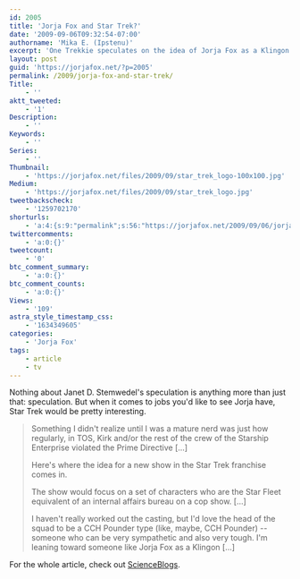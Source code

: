 ```yaml
---
id: 2005
title: 'Jorja Fox and Star Trek?'
date: '2009-09-06T09:32:54-07:00'
authorname: 'Mika E. (Ipstenu)'
excerpt: 'One Trekkie speculates on the idea of Jorja Fox as a Klingon.  Far out or way too out there?'
layout: post
guid: 'https://jorjafox.net/?p=2005'
permalink: /2009/jorja-fox-and-star-trek/
Title:
    - ''
aktt_tweeted:
    - '1'
Description:
    - ''
Keywords:
    - ''
Series:
    - ''
Thumbnail:
    - 'https://jorjafox.net/files/2009/09/star_trek_logo-100x100.jpg'
Medium:
    - 'https://jorjafox.net/files/2009/09/star_trek_logo.jpg'
tweetbackscheck:
    - '1259702170'
shorturls:
    - 'a:4:{s:9:"permalink";s:56:"https://jorjafox.net/2009/09/06/jorja-fox-and-star-trek/";s:7:"tinyurl";s:26:"http://tinyurl.com/yg5zumx";s:4:"isgd";s:18:"http://is.gd/532BS";s:5:"bitly";s:20:"http://bit.ly/3i1nyR";}'
twittercomments:
    - 'a:0:{}'
tweetcount:
    - '0'
btc_comment_summary:
    - 'a:0:{}'
btc_comment_counts:
    - 'a:0:{}'
Views:
    - '109'
astra_style_timestamp_css:
    - '1634349605'
categories:
    - 'Jorja Fox'
tags:
    - article
    - tv
---
```


Nothing about Janet D. Stemwedel's speculation is anything more than just that: speculation.  But when it comes to jobs you'd like to see Jorja have, Star Trek would be pretty interesting.

<blockquote>Something I didn't realize until I was a mature nerd was just how regularly, in TOS, Kirk and/or the rest of the crew of the Starship Enterprise violated the Prime Directive [...]

Here's where the idea for a new show in the Star Trek franchise comes in.

The show would focus on a set of characters who are the Star Fleet equivalent of an internal affairs bureau on a cop show. [...]

I haven't really worked out the casting, but I'd love the head of the squad to be a CCH Pounder type (like, maybe, CCH Pounder) -- someone who can be very sympathetic and also very tough. I'm leaning toward someone like Jorja Fox as a Klingon [...]</blockquote>

For the whole article, check out <a href="http://scienceblogs.com/ethicsandscience/2009/09/pitching_an_idea_for_a_new_sho.php">ScienceBlogs</a>.
